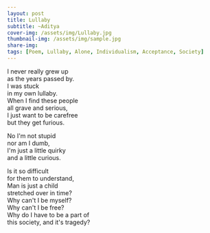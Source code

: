 ```yaml
---
layout: post
title: Lullaby
subtitle: ~Aditya
cover-img: /assets/img/Lullaby.jpg
thumbnail-img: /assets/img/sample.jpg
share-img: 
tags: [Poem, Lullaby, Alone, Individualism, Acceptance, Society]
---
```


I never really grew up<br />
as the years passed by.<br />
I was stuck<br />
in my own lullaby.<br />
When I find these people<br />
all grave and serious,<br />
I just want to be carefree<br />
but they get furious.<br />

No I'm not stupid<br /> 
nor am I dumb,<br />
I'm just a little quirky<br />
and a little curious.<br />

Is it so difficult<br />
for them to understand,<br />
Man is just a child<br />
stretched over in time?<br />
Why can't I be myself?<br />
Why can't I be free?<br />
Why do I have to be a part of<br />
this society, and it's tragedy?<br />